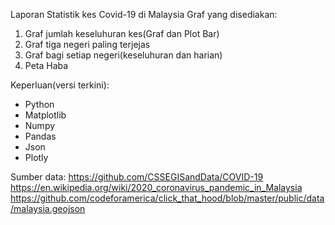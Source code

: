 Laporan Statistik kes Covid-19 di Malaysia
Graf yang disediakan:
1. Graf jumlah keseluhuran kes(Graf dan Plot Bar)
2. Graf tiga negeri paling terjejas
3. Graf bagi setiap negeri(keseluhuran dan harian)
4. Peta Haba

Keperluan(versi terkini):
- Python
- Matplotlib
- Numpy
- Pandas
- Json
- Plotly

Sumber data:
https://github.com/CSSEGISandData/COVID-19
https://en.wikipedia.org/wiki/2020_coronavirus_pandemic_in_Malaysia
https://github.com/codeforamerica/click_that_hood/blob/master/public/data/malaysia.geojson
